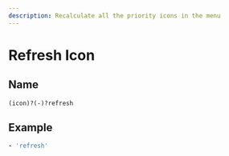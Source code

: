 ```yaml
---
description: Recalculate all the priority icons in the menu
---
```


# Refresh Icon

## Name

```text
(icon)?(-)?refresh
```

## Example

```yaml
- 'refresh'
```

## 

